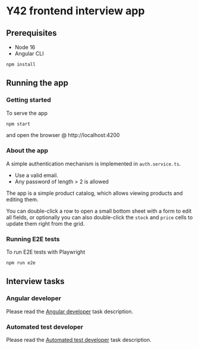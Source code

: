 # Y42 frontend interview app

## Prerequisites

- Node 16
- Angular CLI

```sh
npm install
```

## Running the app

### Getting started

To serve the app

```sh
npm start
```

and open the browser @ http://localhost:4200

### About the app

A simple authentication mechanism is implemented in `auth.service.ts`.

- Use a valid email.
- Any password of length > 2 is allowed

The app is a simple product catalog, which allows viewing products and editing them.

You can double-click a row to open a small bottom sheet with a form to edit all fields, or optionally you can also double-click the `stock` and `price` cells to update them right from the grid.

### Running E2E tests

To run E2E tests with Playwright

```sh
npm run e2e
```

## Interview tasks

### Angular developer

Please read the [Angular developer](README_ANGULAR.md) task description.

### Automated test developer

Please read the [Automated test developer](README_E2E.md) task description.
